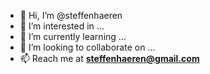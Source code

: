 - 👋 Hi, I’m @steffenhaeren
- 👀 I’m interested in ...
- 🌱 I’m currently learning ...
- 💞️ I’m looking to collaborate on ...
- 📫 Reach me at **steffenhaeren@gmail.com**

<!---
steffenhaeren/steffenhaeren is a ✨ special ✨ repository because its `README.md` (this file) appears on your GitHub profile.
You can click the Preview link to take a look at your changes.
--->

